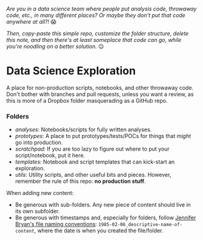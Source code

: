 _Are you in a data science team where people put analysis code, throwaway code, etc., in many different places? Or maybe they don't put that code anywhere at all?!_ 😱

_Then, copy-paste this simple repo, customize the folder structure, delete this note, and then there's at least someplace that code can go, while you're noodling on a better solution._ 😉

# Data Science Exploration

A place for non-production scripts, notebooks, and other throwaway code. Don't bother with branches and pull requests, unless you want a review, as this is more of a Dropbox folder masquerading as a GitHub repo.

### Folders

- *analyses*: Notebooks/scripts for fully written analyses.
- *prototypes*: A place to put prototypes/tests/POCs for things that _might_ go into production.
- *scratchpad*: If you are too lazy to figure out where to put your script/notebook, put it here.
- *templates*: Notebook and script templates that can kick-start an exploration.
- *utils*: Utility scripts, and other useful bits and pieces. However, remember the rule of this repo: **no production stuff**.

When adding new content:
* Be generous with sub-folders. Any new piece of content should live in its own subfolder.
* Be generous with timestamps and, especially for folders, follow [Jennifer Bryan's file naming conventions](https://youtu.be/ES1LTlnpLMk): `1985-02-06_descriptive-name-of-content`, where the date is when you created the file/folder.
